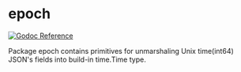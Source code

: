 # epoch

[![Godoc Reference][godoc-img]][godoc]

Package epoch contains primitives for unmarshaling Unix time(int64) JSON's fields into build-in time.Time type.

[godoc]: https://godoc.org/github.com/vtopc/epoch
[godoc-img]: https://godoc.org/github.com/vtopc/epoch?status.svg
